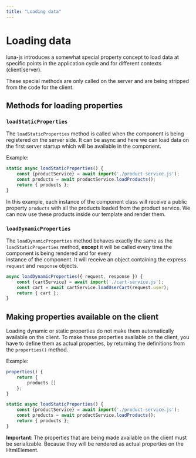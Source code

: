 ```yaml
---
title: "Loading data"
---
```


# Loading data

luna-js introduces a somewhat special property concept to load data at specific
points in the application cycle and for different contexts (client|server).

These special methods are only called on the server and are being
stripped from the code for the client.


## Methods for loading properties

### `loadStaticProperties`

The `loadStaticProperties` method is called when the component is being registered
on the server side. It can be async and here we can load data on the first server
startup which will be available in the component.

Example:
```js
static async loadStaticProperties() {
    const {productService} = await import('./product-service.js');
    const products = await productService.loadProducts();
    return { products };
}
```

In this example, each instance of the component class will receive a public property `products` with all
the products loaded from the product service. We can now use these products inside our
template and render them.


### `loadDynamicProperties`

The `loadDynamicProperties` method behaves exactly the same as the `loadStaticProperties`
method, **except** it will be called every time the component is being rendered and for every  
instance of the component. It will receive an object containing the express `request` and `response` objects.

```js
async loadDynamicProperties({ request, response }) {
    const {cartService} = await import('./cart-service.js');
    const cart = await cartService.loadUserCart(request.user);
    return { cart };
}
```

## Making properties available on the client

Loading dynamic or static properties do not make them automatically available on the client.
To make these properties available on the client, you have to define them as
actual properties, by returning the definitions from the `properties()` method.


Example:
```js
properties() {
    return {
        products []
    };
}

static async loadStaticProperties() {
    const {productService} = await import('./product-service.js');
    const products = await productService.loadProducts();
    return { products };
}
```

**Important**: The properties that are being made available on the client must be serializable.
Because they will be rendered as actual properties on the HtmlElement.
